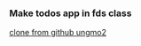 ### Make todos app in fds class

[clone from github ungmo2](https://simple-rest-api-server.ungmo2.now.sh)
